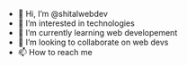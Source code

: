 - 👋 Hi, I’m @shitalwebdev
- 👀 I’m interested in technologies
- 🌱 I’m currently learning web developement
- 💞️ I’m looking to collaborate on web devs
- 📫 How to reach me 

<!---
shitalwebdev/shitalwebdev is a ✨ special ✨ repository because its `README.md` (this file) appears on your GitHub profile.
You can click the Preview link to take a look at your changes.
--->
